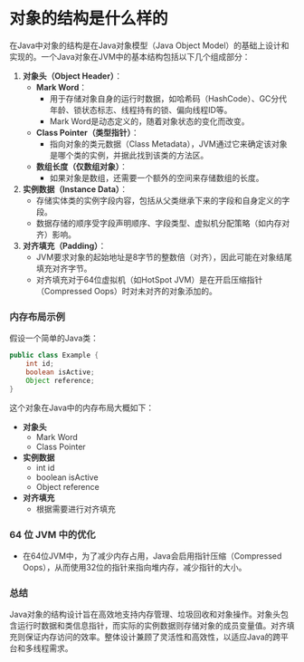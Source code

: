 # 对象的结构是什么样的

<font style="color:rgba(0, 0, 0, 0.82);">在Java中对象的结构是在Java对象模型（Java Object Model）的基础上设计和实现的。一个Java对象在JVM中的基本结构包括以下几个组成部分：</font>

1. **<font style="color:rgba(0, 0, 0, 0.82);">对象头（Object Header）</font>**<font style="color:rgba(0, 0, 0, 0.82);">：</font>
    - **<font style="color:rgba(0, 0, 0, 0.82);">Mark Word</font>**<font style="color:rgba(0, 0, 0, 0.82);">：</font>
        * <font style="color:rgba(0, 0, 0, 0.82);">用于存储对象自身的运行时数据，如哈希码（HashCode）、GC分代年龄、锁状态标志、线程持有的锁、偏向线程ID等。</font>
        * <font style="color:rgba(0, 0, 0, 0.82);">Mark Word是动态定义的，随着对象状态的变化而改变。</font>
    - **<font style="color:rgba(0, 0, 0, 0.82);">Class Pointer（类型指针）</font>**<font style="color:rgba(0, 0, 0, 0.82);">：</font>
        * <font style="color:rgba(0, 0, 0, 0.82);">指向对象的类元数据（Class Metadata），JVM通过它来确定该对象是哪个类的实例，并据此找到该类的方法区。</font>
    - **<font style="color:rgba(0, 0, 0, 0.82);">数组长度（仅数组对象）</font>**<font style="color:rgba(0, 0, 0, 0.82);">：</font>
        * <font style="color:rgba(0, 0, 0, 0.82);">如果对象是数组，还需要一个额外的空间来存储数组的长度。</font>
2. **<font style="color:rgba(0, 0, 0, 0.82);">实例数据（Instance Data）</font>**<font style="color:rgba(0, 0, 0, 0.82);">：</font>
    - <font style="color:rgba(0, 0, 0, 0.82);">存储实体类的实例字段内容，包括从父类继承下来的字段和自身定义的字段。</font>
    - <font style="color:rgba(0, 0, 0, 0.82);">数据存储的顺序受字段声明顺序、字段类型、虚拟机分配策略（如内存对齐）影响。</font>
3. **<font style="color:rgba(0, 0, 0, 0.82);">对齐填充（Padding）</font>**<font style="color:rgba(0, 0, 0, 0.82);">：</font>
    - <font style="color:rgba(0, 0, 0, 0.82);">JVM要求对象的起始地址是8字节的整数倍（对齐），因此可能在对象结尾填充对齐字节。</font>
    - <font style="color:rgba(0, 0, 0, 0.82);">对齐填充对于64位虚拟机（如HotSpot JVM）是在开启压缩指针（Compressed Oops）时对未对齐的对象添加的。</font>

### <font style="color:rgba(0, 0, 0, 0.82);">内存布局示例</font>
<font style="color:rgba(0, 0, 0, 0.82);">假设一个简单的Java类：</font>

```java
public class Example {  
    int id;  
    boolean isActive;  
    Object reference;  
}
```

<font style="color:rgba(0, 0, 0, 0.82);">这个对象在Java中的内存布局大概如下：</font>

+ **<font style="color:rgba(0, 0, 0, 0.82);">对象头</font>**
    - <font style="color:rgba(0, 0, 0, 0.82);">Mark Word</font>
    - <font style="color:rgba(0, 0, 0, 0.82);">Class Pointer</font>
+ **<font style="color:rgba(0, 0, 0, 0.82);">实例数据</font>**
    - <font style="color:rgba(0, 0, 0, 0.82);">int id</font>
    - <font style="color:rgba(0, 0, 0, 0.82);">boolean isActive</font>
    - <font style="color:rgba(0, 0, 0, 0.82);">Object reference</font>
+ **<font style="color:rgba(0, 0, 0, 0.82);">对齐填充</font>**
    - <font style="color:rgba(0, 0, 0, 0.82);">根据需要进行对齐填充</font>

### <font style="color:rgba(0, 0, 0, 0.82);">64 位 JVM 中的优化</font>
+ <font style="color:rgba(0, 0, 0, 0.82);">在64位JVM中，为了减少内存占用，Java会启用指针压缩（Compressed Oops），从而使用32位的指针来指向堆内存，减少指针的大小。</font>

### <font style="color:rgba(0, 0, 0, 0.82);">总结</font>
<font style="color:rgba(0, 0, 0, 0.82);">Java对象的结构设计旨在高效地支持内存管理、垃圾回收和对象操作。对象头包含运行时数据和类信息指针，而实际的实例数据则存储对象的成员变量值。对齐填充则保证内存访问的效率。整体设计兼顾了灵活性和高效性，以适应Java的跨平台和多线程需求。</font>


